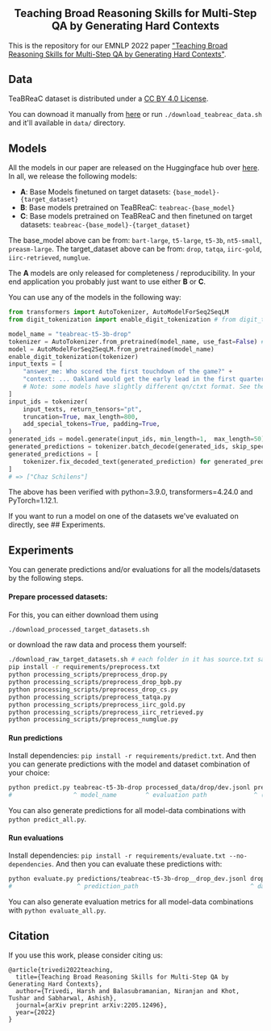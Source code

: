 # <h2 align="center"> Teaching Broad Reasoning Skills for Multi-Step QA by Generating Hard Contexts </h2>

This is the repository for our EMNLP 2022 paper ["Teaching Broad Reasoning Skills for Multi-Step QA by Generating Hard Contexts"](https://arxiv.org/abs/2205.12496).

## Data

TeaBReaC dataset is distributed under a [CC BY 4.0 License](https://creativecommons.org/licenses/by/4.0/).

You can downoad it manually from [here](https://drive.google.com/file/d/1DLap7BsrwEon6vJQZdtr84Ii5rr2pt8y/view?usp=sharing) or run `./download_teabreac_data.sh` and it'll available in `data/` directory.

## Models

All the models in our paper are released on the Huggingface hub over [here](https://huggingface.co/StonyBrookNLP). In all, we release the following models:

- **A**: Base Models finetuned on target datasets: `{base_model}-{target_dataset}`
- **B**: Base models pretrained on TeaBReaC: `teabreac-{base_model}`
- **C**: Base models pretrained on TeaBReaC and then finetuned on target datasets: `teabreac-{base_model}-{target_dataset}`

The base_model above can be from: `bart-large`, `t5-large`, `t5-3b`, `nt5-small`, `preasm-large`. The target_dataset above can be from: `drop`, `tatqa`, `iirc-gold`, `iirc-retrieved`, `numglue`.

The **A** models are only released for completeness / reproducibility. In your end application you probably just want to use either **B** or **C**.

You can use any of the models in the following way:

```python
from transformers import AutoTokenizer, AutoModelForSeq2SeqLM
from digit_tokenization import enable_digit_tokenization # from digit_tokenization.py

model_name = "teabreac-t5-3b-drop"
tokenizer = AutoTokenizer.from_pretrained(model_name, use_fast=False) # Fast doesn't work with digit tokenization
model = AutoModelForSeq2SeqLM.from_pretrained(model_name)
enable_digit_tokenization(tokenizer)
input_texts = [
    "answer_me: Who scored the first touchdown of the game?" +
    "context: ... Oakland would get the early lead in the first quarter as quarterback JaMarcus Russell completed a 20-yard touchdown pass to rookie wide receiver Chaz Schilens..."
    # Note: some models have slightly different qn/ctxt format. See the predict.py
]
input_ids = tokenizer(
    input_texts, return_tensors="pt",
    truncation=True, max_length=800,
    add_special_tokens=True, padding=True,
)
generated_ids = model.generate(input_ids, min_length=1,  max_length=50)
generated_predictions = tokenizer.batch_decode(generated_ids, skip_special_tokens=False)
generated_predictions = [
    tokenizer.fix_decoded_text(generated_prediction) for generated_prediction in generated_predictions
]
# => ["Chaz Schilens"]
```
The above has been verified with python=3.9.0, transformers=4.24.0 and PyTorch=1.12.1.

If you want to run a model on one of the datasets we've evaluated on directly, see ## Experiments.

## Experiments

You can generate predictions and/or evaluations for all the models/datasets by the following steps.

#### Prepare processed datasets:

For this, you can either download them using
```bash
./download_processed_target_datasets.sh
```

or download the raw data and process them yourself:
```bash
./download_raw_target_datasets.sh # each folder in it has source.txt saying where we got it from.
pip install -r requirements/preprocess.txt
python processing_scripts/preprocess_drop.py
python processing_scripts/preprocess_drop_bpb.py
python processing_scripts/preprocess_drop_cs.py
python processing_scripts/preprocess_tatqa.py
python processing_scripts/preprocess_iirc_gold.py
python processing_scripts/preprocess_iirc_retrieved.py
python processing_scripts/preprocess_numglue.py
```

#### Run predictions

Install dependencies: `pip install -r requirements/predict.txt`.
And then you can generate predictions with the model and dataset combination of your choice:

```bash
python predict.py teabreac-t5-3b-drop processed_data/drop/dev.jsonl predictions/teabreac-t5-3b-drop__drop_dev.jsonl
#                 ^ model_name        ^ evaluation path             ^ (output) prediction path
```
You can also generate predictions for all model-data combinations with `python predict_all.py`.

#### Run evaluations

Install dependencies: `pip install -r requirements/evaluate.txt --no-dependencies`.
And then you can evaluate these predictions with:
```bash
python evaluate.py predictions/teabreac-t5-3b-drop__drop_dev.jsonl drop_dev
#                  ^ prediction_path                               ^ dataset_name
```
You can also generate evaluation metrics for all model-data combinations with `python evaluate_all.py`.

## Citation

If you use this work, please consider citing us:
```
@article{trivedi2022teaching,
  title={Teaching Broad Reasoning Skills for Multi-Step QA by Generating Hard Contexts},
  author={Trivedi, Harsh and Balasubramanian, Niranjan and Khot, Tushar and Sabharwal, Ashish},
  journal={arXiv preprint arXiv:2205.12496},
  year={2022}
}
```